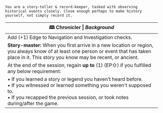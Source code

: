 	You are a story-teller & record-keeper, tasked with observing historical events closely. Close enough perhaps to make history yourself, not simply record it.

| **🕮 Chronicler** \| *Background*                                                                                                                                                                                |
| ---------------------------------------------------------------------------------------------------------------------------------------------------------------------------------------------------------------- |
| Add (+1) Edge to Navigation and Investigation checks.                                                                                                                                                            |
| **Story-master:** When you first arrive in a new location or region, you always know of at least one person or event that has taken place in it. This story you know may be recent, or ancient.                  |
| At the end of the session, regain **up to** (1) (EP⇧) if you fulfilled any below requirement:                                                                                                                    |
| • If you learned a story or legend you haven’t heard before.<br>• If you witnessed or learned something you weren't supposed to.<br>• If you recapped the previous session, or took notes during/after the game. |
